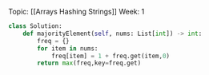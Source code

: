 
Topic: [[Arrays Hashing Strings]]
Week: 1
```python
class Solution:
	def majorityElement(self, nums: List[int]) -> int:
		freq = {}
		for item in nums:
			freq[item] = 1 + freq.get(item,0)
		return max(freq,key=freq.get)
```
